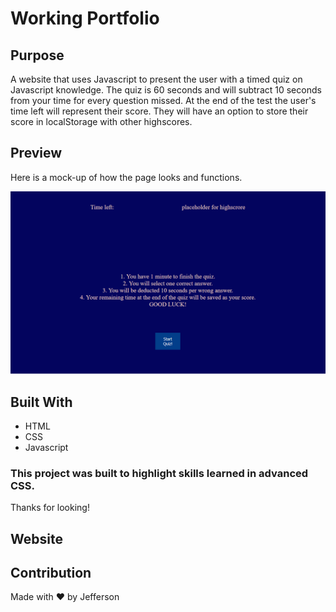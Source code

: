 # Working Portfolio

## Purpose
A website that uses Javascript to present the user with a timed quiz on Javascript knowledge. The quiz is 60 seconds and will subtract 10 seconds from your time for every question missed. At the end of the test the user's time left will represent their score. They will have an option to store their score in localStorage with other highscores.

## Preview
Here is a mock-up of how the page looks and functions.

<img src=./develop/README.png></img>

## Built With
* HTML
* CSS
* Javascript

### This project was built to highlight skills learned in advanced CSS. 
Thanks for looking!

## Website


## Contribution
Made with ❤️ by Jefferson